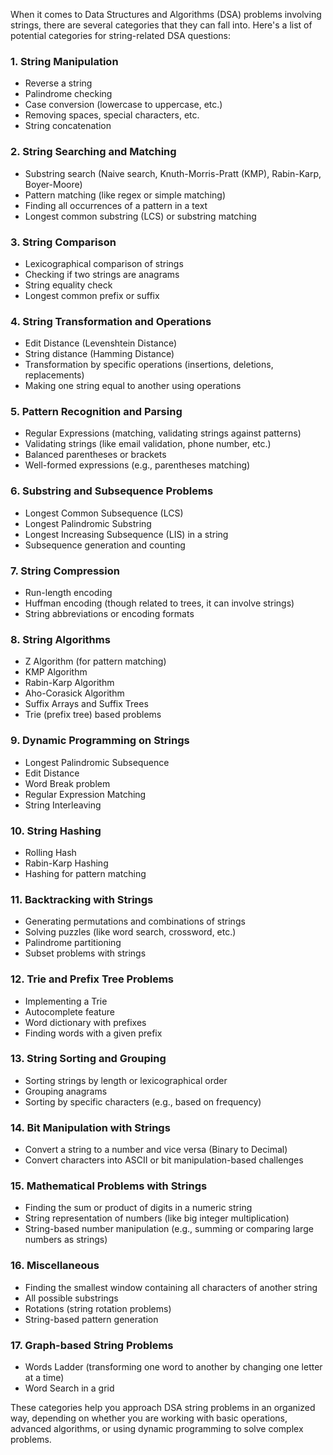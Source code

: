 When it comes to Data Structures and Algorithms (DSA) problems involving strings, there are several categories that they can fall into. Here's a list of potential categories for string-related DSA questions:

### 1. **String Manipulation**
   - Reverse a string
   - Palindrome checking
   - Case conversion (lowercase to uppercase, etc.)
   - Removing spaces, special characters, etc.
   - String concatenation

### 2. **String Searching and Matching**
   - Substring search (Naive search, Knuth-Morris-Pratt (KMP), Rabin-Karp, Boyer-Moore)
   - Pattern matching (like regex or simple matching)
   - Finding all occurrences of a pattern in a text
   - Longest common substring (LCS) or substring matching

### 3. **String Comparison**
   - Lexicographical comparison of strings
   - Checking if two strings are anagrams
   - String equality check
   - Longest common prefix or suffix

### 4. **String Transformation and Operations**
   - Edit Distance (Levenshtein Distance)
   - String distance (Hamming Distance)
   - Transformation by specific operations (insertions, deletions, replacements)
   - Making one string equal to another using operations

### 5. **Pattern Recognition and Parsing**
   - Regular Expressions (matching, validating strings against patterns)
   - Validating strings (like email validation, phone number, etc.)
   - Balanced parentheses or brackets
   - Well-formed expressions (e.g., parentheses matching)

### 6. **Substring and Subsequence Problems**
   - Longest Common Subsequence (LCS)
   - Longest Palindromic Substring
   - Longest Increasing Subsequence (LIS) in a string
   - Subsequence generation and counting

### 7. **String Compression**
   - Run-length encoding
   - Huffman encoding (though related to trees, it can involve strings)
   - String abbreviations or encoding formats

### 8. **String Algorithms**
   - Z Algorithm (for pattern matching)
   - KMP Algorithm
   - Rabin-Karp Algorithm
   - Aho-Corasick Algorithm
   - Suffix Arrays and Suffix Trees
   - Trie (prefix tree) based problems

### 9. **Dynamic Programming on Strings**
   - Longest Palindromic Subsequence
   - Edit Distance
   - Word Break problem
   - Regular Expression Matching
   - String Interleaving

### 10. **String Hashing**
   - Rolling Hash
   - Rabin-Karp Hashing
   - Hashing for pattern matching

### 11. **Backtracking with Strings**
   - Generating permutations and combinations of strings
   - Solving puzzles (like word search, crossword, etc.)
   - Palindrome partitioning
   - Subset problems with strings

### 12. **Trie and Prefix Tree Problems**
   - Implementing a Trie
   - Autocomplete feature
   - Word dictionary with prefixes
   - Finding words with a given prefix

### 13. **String Sorting and Grouping**
   - Sorting strings by length or lexicographical order
   - Grouping anagrams
   - Sorting by specific characters (e.g., based on frequency)

### 14. **Bit Manipulation with Strings**
   - Convert a string to a number and vice versa (Binary to Decimal)
   - Convert characters into ASCII or bit manipulation-based challenges

### 15. **Mathematical Problems with Strings**
   - Finding the sum or product of digits in a numeric string
   - String representation of numbers (like big integer multiplication)
   - String-based number manipulation (e.g., summing or comparing large numbers as strings)

### 16. **Miscellaneous**
   - Finding the smallest window containing all characters of another string
   - All possible substrings
   - Rotations (string rotation problems)
   - String-based pattern generation

### 17. **Graph-based String Problems**
   - Words Ladder (transforming one word to another by changing one letter at a time)
   - Word Search in a grid

These categories help you approach DSA string problems in an organized way, depending on whether you are working with basic operations, advanced algorithms, or using dynamic programming to solve complex problems.
